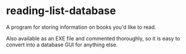 # reading-list-database
A program for storing information on books you'd like to read.

Also available as an EXE file and commented thoroughly,
so it is easy to convert into a database GUI for anything else.
